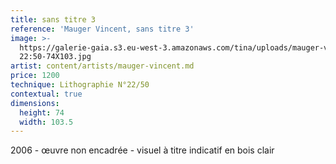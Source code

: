 ```yaml
---
title: sans titre 3
reference: 'Mauger Vincent, sans titre 3'
image: >-
  https://galerie-gaia.s3.eu-west-3.amazonaws.com/tina/uploads/mauger-vincent/galerie-gaia-mauger-vincent-SansTitre
  22:50-74X103.jpg
artist: content/artists/mauger-vincent.md
price: 1200
technique: Lithographie N°22/50
contextual: true
dimensions:
  height: 74
  width: 103.5
---
```


2006 - œuvre non encadrée - visuel à titre indicatif en bois clair
